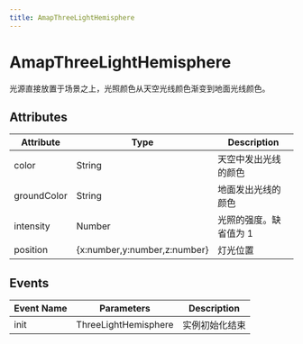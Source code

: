 ```yaml
---
title: AmapThreeLightHemisphere
---
```


# AmapThreeLightHemisphere
光源直接放置于场景之上，光照颜色从天空光线颜色渐变到地面光线颜色。

## Attributes

Attribute | Type                                | Description
---|-------------------------------------|---|
color  | String                              | 天空中发出光线的颜色
groundColor  | String                              | 地面发出光线的颜色
intensity | Number                              | 光照的强度。缺省值为 1
position | {x:number,y:number,z:number} | 灯光位置

## Events

Event Name | Parameters | Description
---|------------|---|
init | ThreeLightHemisphere      | 实例初始化结束

